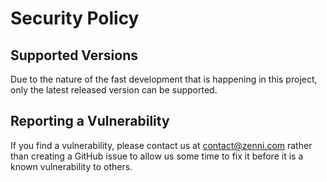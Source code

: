 # Security Policy

## Supported Versions

Due to the nature of the fast development that is happening in this project, only the latest released version can be supported.

## Reporting a Vulnerability

If you find a vulnerability, please contact us at contact@zenni.com rather than creating a GitHub issue to allow us some time to fix it before it is a known vulnerability to others. 

 
 
 
